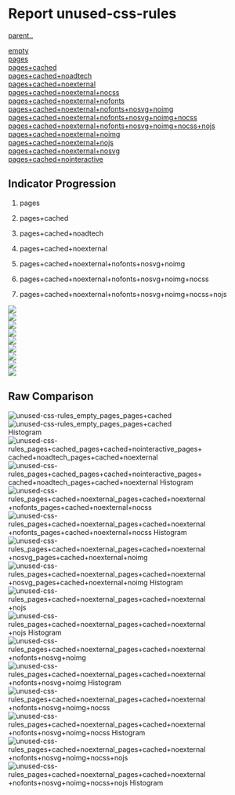 # Report unused-css-rules

[parent..](./..)  

[empty](./empty/)  
[pages](./pages/)  
[pages+cached](./pages+cached/)  
[pages+cached+noadtech](./pages+cached+noadtech/)  
[pages+cached+noexternal](./pages+cached+noexternal/)  
[pages+cached+noexternal+nocss](./pages+cached+noexternal+nocss/)  
[pages+cached+noexternal+nofonts](./pages+cached+noexternal+nofonts/)  
[pages+cached+noexternal+nofonts+nosvg+noimg](./pages+cached+noexternal+nofonts+nosvg+noimg/)  
[pages+cached+noexternal+nofonts+nosvg+noimg+nocss](./pages+cached+noexternal+nofonts+nosvg+noimg+nocss/)  
[pages+cached+noexternal+nofonts+nosvg+noimg+nocss+nojs](./pages+cached+noexternal+nofonts+nosvg+noimg+nocss+nojs/)  
[pages+cached+noexternal+noimg](./pages+cached+noexternal+noimg/)  
[pages+cached+noexternal+nojs](./pages+cached+noexternal+nojs/)  
[pages+cached+noexternal+nosvg](./pages+cached+noexternal+nosvg/)  
[pages+cached+nointeractive](./pages+cached+nointeractive/)  

## Indicator Progression

1. pages

2. pages+cached

3. pages+cached+noadtech

4. pages+cached+noexternal

5. pages+cached+noexternal+nofonts+nosvg+noimg

6. pages+cached+noexternal+nofonts+nosvg+noimg+nocss

7. pages+cached+noexternal+nofonts+nosvg+noimg+nocss+nojs



![](./progession_score:mean_score:median.png)  
![](./progession_mean_median.png)  
![](./progession_min_max.png)  
![](./progession_range_p90range.png)  
![](./progession_stddev_p90stddev_skewness.png)  
![](./progession_eccentricity_p90eccentricity.png)  
![](./progession_quanta_p90quanta.png)  
![](./progession_quantaRatio_p90quantaRatio.png)  
![](./progession_outlandishness.png)  

## Raw Comparison

![unused-css-rules_empty_pages_pages+cached](./unused-css-rules_empty_pages_pages+cached.png)  
![unused-css-rules_empty_pages_pages+cached Histogram](./unused-css-rules_empty_pages_pages+cached+hist.png)  
![unused-css-rules_pages+cached_pages+cached+nointeractive_pages+cached+noadtech_pages+cached+noexternal](./unused-css-rules_pages+cached_pages+cached+nointeractive_pages+cached+noadtech_pages+cached+noexternal.png)  
![unused-css-rules_pages+cached_pages+cached+nointeractive_pages+cached+noadtech_pages+cached+noexternal Histogram](./unused-css-rules_pages+cached_pages+cached+nointeractive_pages+cached+noadtech_pages+cached+noexternal+hist.png)  
![unused-css-rules_pages+cached+noexternal_pages+cached+noexternal+nofonts_pages+cached+noexternal+nocss](./unused-css-rules_pages+cached+noexternal_pages+cached+noexternal+nofonts_pages+cached+noexternal+nocss.png)  
![unused-css-rules_pages+cached+noexternal_pages+cached+noexternal+nofonts_pages+cached+noexternal+nocss Histogram](./unused-css-rules_pages+cached+noexternal_pages+cached+noexternal+nofonts_pages+cached+noexternal+nocss+hist.png)  
![unused-css-rules_pages+cached+noexternal_pages+cached+noexternal+nosvg_pages+cached+noexternal+noimg](./unused-css-rules_pages+cached+noexternal_pages+cached+noexternal+nosvg_pages+cached+noexternal+noimg.png)  
![unused-css-rules_pages+cached+noexternal_pages+cached+noexternal+nosvg_pages+cached+noexternal+noimg Histogram](./unused-css-rules_pages+cached+noexternal_pages+cached+noexternal+nosvg_pages+cached+noexternal+noimg+hist.png)  
![unused-css-rules_pages+cached+noexternal_pages+cached+noexternal+nojs](./unused-css-rules_pages+cached+noexternal_pages+cached+noexternal+nojs.png)  
![unused-css-rules_pages+cached+noexternal_pages+cached+noexternal+nojs Histogram](./unused-css-rules_pages+cached+noexternal_pages+cached+noexternal+nojs+hist.png)  
![unused-css-rules_pages+cached+noexternal_pages+cached+noexternal+nofonts+nosvg+noimg](./unused-css-rules_pages+cached+noexternal_pages+cached+noexternal+nofonts+nosvg+noimg.png)  
![unused-css-rules_pages+cached+noexternal_pages+cached+noexternal+nofonts+nosvg+noimg Histogram](./unused-css-rules_pages+cached+noexternal_pages+cached+noexternal+nofonts+nosvg+noimg+hist.png)  
![unused-css-rules_pages+cached+noexternal_pages+cached+noexternal+nofonts+nosvg+noimg+nocss](./unused-css-rules_pages+cached+noexternal_pages+cached+noexternal+nofonts+nosvg+noimg+nocss.png)  
![unused-css-rules_pages+cached+noexternal_pages+cached+noexternal+nofonts+nosvg+noimg+nocss Histogram](./unused-css-rules_pages+cached+noexternal_pages+cached+noexternal+nofonts+nosvg+noimg+nocss+hist.png)  
![unused-css-rules_pages+cached+noexternal_pages+cached+noexternal+nofonts+nosvg+noimg+nocss+nojs](./unused-css-rules_pages+cached+noexternal_pages+cached+noexternal+nofonts+nosvg+noimg+nocss+nojs.png)  
![unused-css-rules_pages+cached+noexternal_pages+cached+noexternal+nofonts+nosvg+noimg+nocss+nojs Histogram](./unused-css-rules_pages+cached+noexternal_pages+cached+noexternal+nofonts+nosvg+noimg+nocss+nojs+hist.png)  

<style>
  img {
    max-width: 80%;
  }
</style>
      
